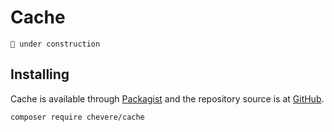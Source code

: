 # Cache

`🚧 under construction`

## Installing

Cache is available through [Packagist](https://packagist.org/packages/chevere/cache) and the repository source is at [GitHub](https://github.com/chevere/cache).

```sh
composer require chevere/cache
```
